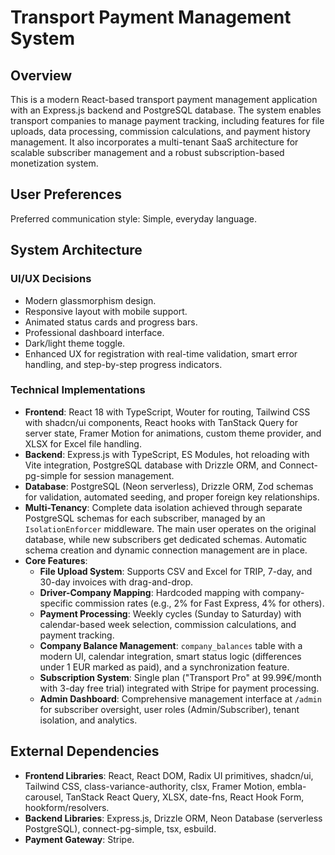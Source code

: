 # Transport Payment Management System

## Overview

This is a modern React-based transport payment management application with an Express.js backend and PostgreSQL database. The system enables transport companies to manage payment tracking, including features for file uploads, data processing, commission calculations, and payment history management. It also incorporates a multi-tenant SaaS architecture for scalable subscriber management and a robust subscription-based monetization system.

## User Preferences

Preferred communication style: Simple, everyday language.

## System Architecture

### UI/UX Decisions
- Modern glassmorphism design.
- Responsive layout with mobile support.
- Animated status cards and progress bars.
- Professional dashboard interface.
- Dark/light theme toggle.
- Enhanced UX for registration with real-time validation, smart error handling, and step-by-step progress indicators.

### Technical Implementations
- **Frontend**: React 18 with TypeScript, Wouter for routing, Tailwind CSS with shadcn/ui components, React hooks with TanStack Query for server state, Framer Motion for animations, custom theme provider, and XLSX for Excel file handling.
- **Backend**: Express.js with TypeScript, ES Modules, hot reloading with Vite integration, PostgreSQL database with Drizzle ORM, and Connect-pg-simple for session management.
- **Database**: PostgreSQL (Neon serverless), Drizzle ORM, Zod schemas for validation, automated seeding, and proper foreign key relationships.
- **Multi-Tenancy**: Complete data isolation achieved through separate PostgreSQL schemas for each subscriber, managed by an `IsolationEnforcer` middleware. The main user operates on the original database, while new subscribers get dedicated schemas. Automatic schema creation and dynamic connection management are in place.
- **Core Features**:
    - **File Upload System**: Supports CSV and Excel for TRIP, 7-day, and 30-day invoices with drag-and-drop.
    - **Driver-Company Mapping**: Hardcoded mapping with company-specific commission rates (e.g., 2% for Fast Express, 4% for others).
    - **Payment Processing**: Weekly cycles (Sunday to Saturday) with calendar-based week selection, commission calculations, and payment tracking.
    - **Company Balance Management**: `company_balances` table with a modern UI, calendar integration, smart status logic (differences under 1 EUR marked as paid), and a synchronization feature.
    - **Subscription System**: Single plan ("Transport Pro" at 99.99€/month with 3-day free trial) integrated with Stripe for payment processing.
    - **Admin Dashboard**: Comprehensive management interface at `/admin` for subscriber oversight, user roles (Admin/Subscriber), tenant isolation, and analytics.

## External Dependencies

- **Frontend Libraries**: React, React DOM, Radix UI primitives, shadcn/ui, Tailwind CSS, class-variance-authority, clsx, Framer Motion, embla-carousel, TanStack React Query, XLSX, date-fns, React Hook Form, hookform/resolvers.
- **Backend Libraries**: Express.js, Drizzle ORM, Neon Database (serverless PostgreSQL), connect-pg-simple, tsx, esbuild.
- **Payment Gateway**: Stripe.